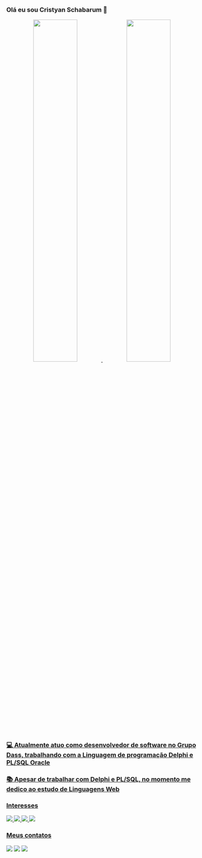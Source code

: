 ### Olá eu sou Cristyan Schabarum 👋

<div align="center">
  <a href="https://github.com/schabarum">
  <img width="48% height="180em" src="https://github-readme-stats.vercel.app/api?username=schabarum&show_icons=true&theme=dark&include_all_commits=true&count_private=true"/>
  <img width="48% height="180em" src="https://github-readme-stats.vercel.app/api/top-langs/?username=schabarum&layout=compact&langs_count=7&theme=dark"/>
</div>

### 💻 Atualmente atuo como desenvolvedor de software no Grupo Dass, trabalhando com a Linguagem de programação Delphi e PL/SQL Oracle
  
### 📚 Apesar de trabalhar com Delphi e PL/SQL, no momento me dedico ao estudo de Linguagens Web
  
### Interesses
<div>
  <img src="https://img.shields.io/badge/HTML5-E34F26?style=for-the-badge&logo=html5&logoColor=white">
  <img src="https://img.shields.io/badge/CSS3-1572B6?style=for-the-badge&logo=css3&logoColor=white">
  <img src="https://img.shields.io/badge/JavaScript-F7DF1E?style=for-the-badge&logo=javascript&logoColor=black">
  <img src="https://img.shields.io/badge/Node.js-43853D?style=for-the-badge&logo=node.js&logoColor=white">
</div>
  
###
  
### Meus contatos
  
<div>
   <a href="mailto:cristyansch@gmail.com" target="_blank"><img src="https://img.shields.io/badge/Gmail-D14836?style=for-the-badge&logo=gmail&logoColor=white"></a>	
   <a href="https://www.linkedin.com/in/cristyan-schabarum-980461131" target="_blank"><img src="https://img.shields.io/badge/LinkedIn-0077B5?style=for-the-badge&logo=linkedin&logoColor=white"></a>
   <a href="https://www.instagram.com/cristyan_schabarum" target="_blank"><img src="https://img.shields.io/badge/Instagram-E4405F?style=for-the-badge&logo=instagram&logoColor=white"></a>
</div>
